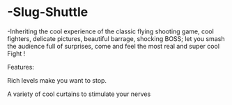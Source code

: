 # -Slug-Shuttle
-Inheriting the cool experience of the classic flying shooting game, cool fighters, delicate pictures, beautiful barrage, shocking BOSS;  let you smash the audience full of surprises, come and feel the most real and super cool Fight !

Features:

Rich levels make you want to stop.

A variety of cool  curtains to stimulate your nerves
